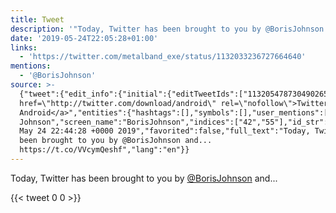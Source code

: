 ```yaml
---
title: Tweet
description: '"Today, Twitter has been brought to you by @BorisJohnson and... "'
date: '2019-05-24T22:05:28+01:00'
links:
  - 'https://twitter.com/metalband_exe/status/1132033236727664640'
mentions:
  - '@BorisJohnson'
source: >-
  {"tweet":{"edit_info":{"initial":{"editTweetIds":["1132054787304902656"],"editableUntil":"2019-05-24T23:44:28.511Z","editsRemaining":"5","isEditEligible":true}},"retweeted":false,"source":"<a
  href=\"http://twitter.com/download/android\" rel=\"nofollow\">Twitter for
  Android</a>","entities":{"hashtags":[],"symbols":[],"user_mentions":[{"name":"Boris
  Johnson","screen_name":"BorisJohnson","indices":["42","55"],"id_str":"3131144855","id":"3131144855"}],"urls":[{"url":"https://t.co/VVcymQeshf","expanded_url":"https://twitter.com/metalband_exe/status/1132033236727664640","display_url":"twitter.com/metalband_exe/…","indices":["63","86"]}]},"display_text_range":["0","86"],"favorite_count":"0","id_str":"1132054787304902656","truncated":false,"retweet_count":"0","id":"1132054787304902656","possibly_sensitive":false,"created_at":"Fri
  May 24 22:44:28 +0000 2019","favorited":false,"full_text":"Today, Twitter has
  been brought to you by @BorisJohnson and...
  https://t.co/VVcymQeshf","lang":"en"}}
---
```

Today, Twitter has been brought to you by [@BorisJohnson](https://twitter.com/@BorisJohnson) and... 
    
{{< tweet 0 0 >}}
    
